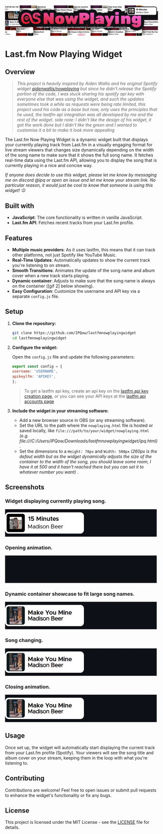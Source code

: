 ![Last.fm Now Playing Widget](https://github.com/IPQow/lastfmnowplayingwidget/blob/main/GitAssets/githubbannernp.png?raw=true)

# Last.fm Now Playing Widget

## Overview

> *This project is heavily inspired by Aiden Wallis and his original Spotify widget [aidenwallis/nowplaying](https://github.com/aidenwallis/nowplaying) but since he didn't release the Spotify portion of the code, I was stuck sharing his spotify api key with everyone else that was using the widget, and such the updates sometimes took a while as requests were being rate limited, this project used his code as a base but now, only uses the principles that he used, the lastfm api integration was all developed by me and the rest of the widget. side note: I didn't like the design of his widget, it got the work done but I didn't like the green and I wanted to customise it a bit to make it look more appealing*

The Last.fm Now Playing Widget is a dynamic widget built that displays your currently playing track from Last.fm in a visually engaging format for live stream viewers that changes size dynamically depending on the width of the song name to make sure that it shows the full song name. It fetches real-time data using the Last.fm API, allowing you to display the song that is currently playing in a nice and concise way.

*If anyone does decide to use this widget, please let me know by messaging me on discord @ipq or open an issue and let me know your stream link.*
*No particular reason, it would just be cool to know that someone is using this widget! :D*

## Built with

- **JavaScript**: The core functionality is written in vanilla JavaScript.
- **Last.fm API**: Fetches recent tracks from your Last.fm profile.

## Features

- **Multiple music providers**: As it uses lastfm, this means that it can track other platforms, not just Spotify like YouTube Music.
- **Real-Time Updates**: Automatically updates to show the current track you're listening to on stream.
- **Smooth Transitions**: Animates the update of the song name and album cover when a new track starts playing.
- **Dynamic container**: Adjusts to make sure that the song name is always on the container ([gif 2] below showing).
- **Easy Configuration**: Customize the username and API key via a separate `config.js` file.

## Setup

1. **Clone the repository:**

    ```bash
    git clone https://github.com/IPQow/lastfmnowplayingwidget
    cd lastfmnowplayingwidget
    ```

2. **Configure the widget:**

    Open the `config.js` file and update the following parameters:

    ```javascript
    export const config = {
    username: 'USERNAME',
    apikeylfm: 'APIKEY',
    };
    ```

    > To get a lastfm api key, create an api key on the [lastfm api key creation page](https://www.last.fm/api/account/create), or you can see your API keys at the [lastfm api accounts page](https://www.last.fm/api/accounts)

3. **Include the widget in your streaming software:**

    - Add a new browser source in OBS (or any streaming software).
    - Set the URL to the path where the `nowplaying.html` file is hosted or saved locally, like `file:///path/to/your/widget/nowplaying.html` *(e.g. file:///C:/Users/IPQow/Downloads/lastfmnowplayingwidget/ipq.html).*
    - Set the dimensions to a `Height: 70px` and `Width: 500px` *(260px is the defaut width but as the widget dynamically adjusts the size of the container to the width of the song, you should leave some room, I have it at 500 and it hasn't reached there but you can set it to whatever number you want)* .

## Screenshots

### Widget displaying currently playing song.
![Widget Open](https://github.com/IPQow/lastfmnowplayingwidget/blob/main/GitAssets/Widget.png?raw=true)


### Opening animation.
![Widget Opening](https://github.com/IPQow/lastfmnowplayingwidget/blob/main/GitAssets/Open.gif?raw=true)


### Dynamic container showcase to fit large song names.
![Dynamic container showcase](https://github.com/IPQow/lastfmnowplayingwidget/blob/main/GitAssets/Dynamic%20Container.gif?raw=true)


### Song changing.
![Song changing](https://github.com/IPQow/lastfmnowplayingwidget/blob/main/GitAssets/Song%20Change.gif?raw=true)


### Closing animation.
![Widget Closing](https://github.com/IPQow/lastfmnowplayingwidget/blob/main/GitAssets/Close.gif?raw=true)

## Usage

Once set up, the widget will automatically start displaying the current track from your Last.fm profile (Spotify). Your viewers will see the song title and album cover on your stream, keeping them in the loop with what you're listening to.

## Contributing

Contributions are welcome! Feel free to open issues or submit pull requests to enhance the widget's functionality or fix any bugs.

## License

This project is licensed under the MIT License - see the [LICENSE](LICENSE) file for details.
